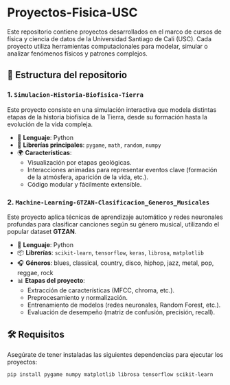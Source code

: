 # Proyectos-Fisica-USC

Este repositorio contiene proyectos desarrollados en el marco de cursos de física y ciencia de datos de la Universidad Santiago de Cali (USC). Cada proyecto utiliza herramientas computacionales para modelar, simular o analizar fenómenos físicos y patrones complejos.

## 📁 Estructura del repositorio

### 1. `Simulacion-Historia-Biofisica-Tierra`
Este proyecto consiste en una simulación interactiva que modela distintas etapas de la historia biofísica de la Tierra, desde su formación hasta la evolución de la vida compleja.

- 🐍 **Lenguaje**: Python
- 🧰 **Librerías principales**: `pygame`, `math`, `random`, `numpy`
- 🌍 **Características**:
  - Visualización por etapas geológicas.
  - Interacciones animadas para representar eventos clave (formación de la atmósfera, aparición de la vida, etc.).
  - Código modular y fácilmente extensible.

### 2. `Machine-Learning-GTZAN-Clasificacion_Generos_Musicales`
Este proyecto aplica técnicas de aprendizaje automático y redes neuronales profundas para clasificar canciones según su género musical, utilizando el popular dataset **GTZAN**.

- 🐍 **Lenguaje**: Python
- 📦 **Librerías**: `scikit-learn`, `tensorflow`, `keras`, `librosa`, `matplotlib`
- 🎧 **Géneros**: blues, classical, country, disco, hiphop, jazz, metal, pop, reggae, rock
- 📊 **Etapas del proyecto**:
  - Extracción de características (MFCC, chroma, etc.).
  - Preprocesamiento y normalización.
  - Entrenamiento de modelos (redes neuronales, Random Forest, etc.).
  - Evaluación de desempeño (matriz de confusión, precisión, recall).

## 🛠️ Requisitos

Asegúrate de tener instaladas las siguientes dependencias para ejecutar los proyectos:

```bash
pip install pygame numpy matplotlib librosa tensorflow scikit-learn
